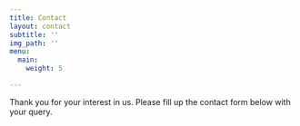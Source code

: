 ```yaml
---
title: Contact
layout: contact
subtitle: ''
img_path: ''
menu:
  main:
    weight: 5

---
```

Thank you for your interest in us. Please fill up the contact form below with your query.